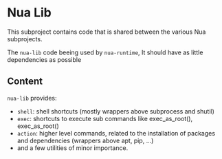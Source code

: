 # Nua Lib

This subproject contains code that is shared between the various Nua subprojects.

The `nua-lib` code beeing used by `nua-runtime`, It should have as little dependencies as possible

## Content

`nua-lib` provides:

- `shell`: shell shortcuts (mostly wrappers above subprocess and shutil)
- `exec`: shortcuts to execute sub commands like exec_as_root(), exec_as_root()
- `action`: higher level commands, related to the installation of packages and dependencies (wrappers above apt, pip, ...)
- and a few utilities of minor importance.
